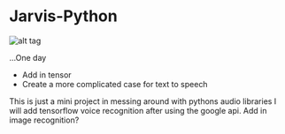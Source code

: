 # Jarvis-Python
![alt
tag](https://cdn.mobipicker.com/wp-content/uploads/2016/02/Morgan-Freeman.jpg?x22722)

...One day

- Add in tensor
- Create a more complicated case for text to speech


This is just a mini project in messing around with pythons audio libraries
I will add tensorflow voice recognition after using the google api. Add in image recognition?

